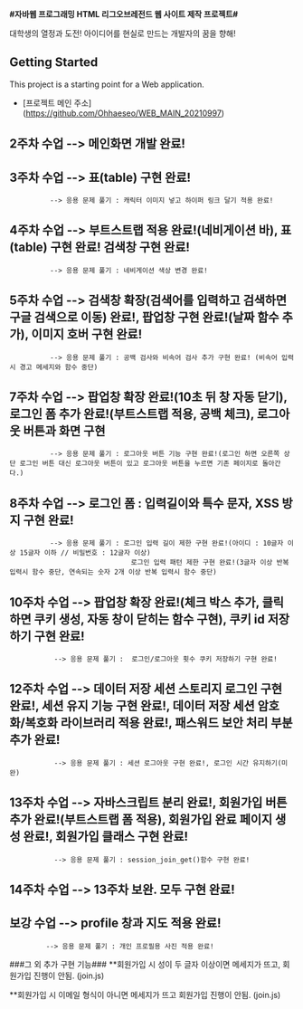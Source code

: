**#자바웹 프로그래밍 HTML 리그오브레전드 웹 사이트 제작 프로젝트#**

대학생의 열정과 도전! 아이디어를 현실로 만드는 개발자의 꿈을 향해!

## Getting Started

This project is a starting point for a Web application.
- [프로젝트 메인 주소] (https://github.com/Ohhaeseo/WEB_MAIN_20210997)

## 2주차 수업 --> 메인화면 개발 완료!

## 3주차 수업 --> 표(table) 구현 완료!
              --> 응용 문제 풀기 : 캐릭터 이미지 넣고 하이퍼 링크 달기 적용 완료!
              
## 4주차 수업 --> 부트스트랩 적용 완료!(네비게이션 바), 표(table) 구현 완료! 검색창 구현 완료!
              --> 응용 문제 풀기 : 네비게이션 색상 변경 완료!

## 5주차 수업 --> 검색창 확장(검색어를 입력하고 검색하면 구글 검색으로 이동) 완료!, 팝업창 구현 완료!(날짜 함수 추가), 이미지 호버 구현 완료!
              --> 응용 문제 풀기 : 공백 검사와 비속어 검사 추가 구현 완료! (비속어 입력시 경고 메세지와 함수 중단)

## 7주차 수업 --> 팝업창 확장 완료!(10초 뒤 창 자동 닫기), 로그인 폼 추가 완료!(부트스트랩 적용, 공백 체크), 로그아웃 버튼과 화면 구현
              --> 응용 문제 풀기 : 로그아웃 버튼 기능 구현 완료!(로그인 하면 오른쪽 상단 로그인 버튼 대신 로그아웃 버튼이 있고 로그아웃 버튼을 누르면 기존 페이지로 돌아간다.)

## 8주차 수업 --> 로그인 폼 : 입력길이와 특수 문자, XSS 방지 구현 완료!
              --> 응용 문제 풀기 : 로그인 입력 길이 제한 구현 완료!(아이디 : 10글자 이상 15글자 이하 // 비밀번호 : 12글자 이상)
                                  로그인 입력 패턴 제한 구현 완료!(3글자 이상 반복 입력시 함수 중단, 연속되는 숫자 2개 이상 반복 입력시 함수 중단)

## 10주차 수업 --> 팝업창 확장 완료!(체크 박스 추가, 클릭하면 쿠키 생성, 자동 창이 닫히는 함수 구현), 쿠키 id 저장하기 구현 완료!
               --> 응용 문제 풀기 :  로그인/로그아웃 횟수 쿠키 저장하기 구현 완료!

## 12주차 수업 --> 데이터 저장 세션 스토리지 로그인 구현 완료!, 세션 유지 기능 구현 완료!, 데이터 저장 세션 암호화/복호화 라이브러리 적용 완료!, 패스워드 보안 처리 부분 추가 완료!
               --> 응용 문제 풀기 : 세션 로그아웃 구현 완료!, 로그인 시간 유지하기(미완)

## 13주차 수업 --> 자바스크립트 분리 완료!, 회원가입 버튼 추가 완료!(부트스트랩 폼 적용), 회원가입 완료 페이지 생성 완료!, 회원가입 클래스 구현 완료!
               --> 응용 문제 풀기 : session_join_get()함수 구현 완료!

## 14주차 수업 --> 13주차 보완. 모두 구현 완료!

## 보강 수업 --> profile 창과 지도 적용 완료!
             --> 응용 문제 풀기 : 개인 프로필용 사진 적용 완료!

###그 외 추가 구현 기능###
**회원가입 시 성이 두 글자 이상이면 메세지가 뜨고, 회원가입 진행이 안됨. (join.js)

**회원가입 시 이메일 형식이 아니면 메세지가 뜨고 회원가입 진행이 안됨. (join.js)

